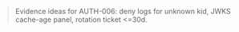 
> Evidence ideas for AUTH-006: deny logs for unknown kid, JWKS cache-age panel, rotation ticket <=30d.
